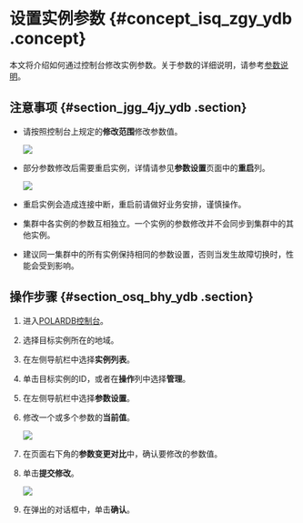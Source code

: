 # 设置实例参数 {#concept_isq_zgy_ydb .concept}

本文将介绍如何通过控制台修改实例参数。关于参数的详细说明，请参考[参数说明](https://dev.mysql.com/doc/refman/5.6/en/server-system-variables.html)。

## 注意事项 {#section_jgg_4jy_ydb .section}

-   请按照控制台上规定的**修改范围**修改参数值。

    ![](http://static-aliyun-doc.oss-cn-hangzhou.aliyuncs.com/assets/img/14001/153953155813713_zh-CN.png)

-   部分参数修改后需要重启实例，详情请参见**参数设置**页面中的**重启**列。

    ![](http://static-aliyun-doc.oss-cn-hangzhou.aliyuncs.com/assets/img/14001/153953155813711_zh-CN.png)

-   重启实例会造成连接中断，重启前请做好业务安排，谨慎操作。
-   集群中各实例的参数互相独立。一个实例的参数修改并不会同步到集群中的其他实例。
-   建议同一集群中的所有实例保持相同的参数设置，否则当发生故障切换时，性能会受到影响。

## 操作步骤 {#section_osq_bhy_ydb .section}

1.  进入[POLARDB控制台](https://polardb.console.aliyun.com/)。
2.  选择目标实例所在的地域。
3.  在左侧导航栏中选择**实例列表**。
4.  单击目标实例的ID，或者在**操作**列中选择**管理**。
5.  在左侧导航栏中选择**参数设置**。
6.  修改一个或多个参数的**当前值**。

    ![](http://static-aliyun-doc.oss-cn-hangzhou.aliyuncs.com/assets/img/14001/153953155813714_zh-CN.png)

7.  在页面右下角的**参数变更对比**中，确认要修改的参数值。
8.  单击**提交修改**。

    ![](http://static-aliyun-doc.oss-cn-hangzhou.aliyuncs.com/assets/img/14001/153953155913712_zh-CN.png)

9.  在弹出的对话框中，单击**确认**。

